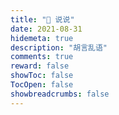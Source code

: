 ```yaml
---
title: "💬 说说"
date: 2021-08-31
hidemeta: true
description: "胡言乱语"
comments: true
reward: false
showToc: false 
TocOpen: false 
showbreadcrumbs: false
---
```


<body>
<!-- 引用 artitalk -->
<script type="text/javascript" src="https://unpkg.com/artitalk"></script>
<!-- 存放说说的容器 -->
<div id="artitalk_main"></div>
<script>
new Artitalk({
    appId: 'aLVyDmqqIrWux6KB44zM3Nlx-MdYXbMMI',
    appKey: 'O45ZhnwkS4R3T2KaMW1YX7y6', 
    
})
</script>
</body>
